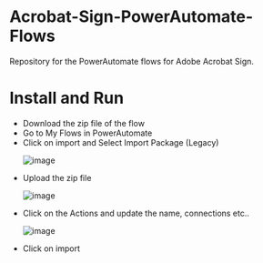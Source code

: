 # Acrobat-Sign-PowerAutomate-Flows

Repository for the PowerAutomate flows for Adobe Acrobat Sign.

# Install and Run
<ul>
  <li> Download the zip file of the flow </li>
  <li> Go to My Flows in PowerAutomate </li>
  <li> Click on import and Select Import Package (Legacy) </li>
  
  ![image](https://github.com/abhishekdixitadobe/Acrobat-Sign-PowerAutomate-Flows/assets/93244386/52398cb0-46ff-423a-bcea-e44194c5c1d0)
 
  
  <li>Upload the zip file </li>
  
  
  ![image](https://github.com/abhishekdixitadobe/Acrobat-Sign-PowerAutomate-Flows/assets/93244386/35b80fc5-d1fd-45d9-a0c9-6a21e0c3f0b8)
  
  <li> Click on the Actions and update the name, connections etc..</li>
  
  ![image](https://github.com/abhishekdixitadobe/Acrobat-Sign-PowerAutomate-Flows/assets/93244386/ebc0b371-da9a-48e2-91bb-4f05338e63cb)

  <li> Click on import </li>
</ul>
